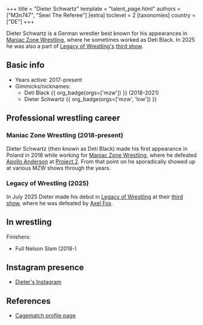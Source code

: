 +++
title = "Dieter Schwartz"
template = "talent_page.html"
authors = ["M3n747", "Sewi The Referee"]
[extra]
toclevel = 2
[taxonomies]
country = ["DE"]
+++

Dieter Schwartz is a German wrestler best known for his appearances in [Maniac Zone Wrestling](@/o/mzw.md), where he sometimes worked as Deti Black. In 2025 he was also a part of [Legacy of Wrestling's](@/o/low.md) [third show](@/e/low/2025-07-11-low-3.md).

## Basic info

* Years active: 2017-present
* Gimmicks/nicknames:
  - Deti Black {{ org_badge(orgs=['mzw']) }} (2018-2021)
  - Dieter Schwartz {{ org_badge(orgs=['mzw', 'low']) }} 

## Professional wrestling career

### Maniac Zone Wrestling (2018-present)

Dieter Schwartz (then known as Deti Black) made his first appearance in Poland in 2018 while working for [Maniac Zone Wrestling](@/o/mzw.md), where he defeated [Apollo Anderson](@/w/apollo-anderson.md) at [Project 2](@/e/mzw/2018-12-08-mzw-project-2-four.md). From that point on he sporadically showed up at various MZW shows through the years.

### Legacy of Wrestling (2025)

In July 2025 Dieter made his debut in [Legacy of Wrestling](@/o/low.md) at their [third show](@/e/low/2025-07-11-low-3.md), where he was defeated by [Axel Fox](@/w/axel-fox.md).

## In wrestling

Finishers:
- Full Nelson Slam (2018-)

## Instagram presence

* [Dieter's Instagram](https://www.instagram.com/deti712)

## References

* [Cagematch profile page](https://www.cagematch.net/?id=2&nr=23323)
